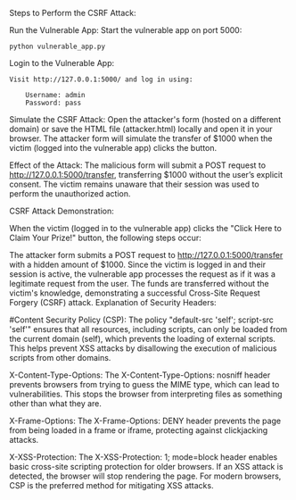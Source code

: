 Steps to Perform the CSRF Attack:

Run the Vulnerable App:
        Start the vulnerable app on port 5000:

    python vulnerable_app.py

Login to the Vulnerable App:

    Visit http://127.0.0.1:5000/ and log in using:

        Username: admin
        Password: pass

Simulate the CSRF Attack:
        Open the attacker's form (hosted on a different domain) or save the HTML file (attacker.html) locally and open it in your browser.
        The attacker form will simulate the transfer of $1000 when the victim (logged into the vulnerable app) clicks the button.

Effect of the Attack:
        The malicious form will submit a POST request to http://127.0.0.1:5000/transfer, transferring $1000 without the user’s explicit consent.
        The victim remains unaware that their session was used to perform the unauthorized action.

CSRF Attack Demonstration:

When the victim (logged in to the vulnerable app) clicks the "Click Here to Claim Your Prize!" button, the following steps occur:

The attacker form submits a POST request to http://127.0.0.1:5000/transfer with a hidden amount of $1000.
Since the victim is logged in and their session is active, the vulnerable app processes the request as if it was a legitimate request from the user.
The funds are transferred without the victim's knowledge, demonstrating a successful Cross-Site Request Forgery (CSRF) attack.
Explanation of Security Headers:

#Content Security Policy (CSP):
        The policy "default-src 'self'; script-src 'self'" ensures that all resources, including scripts, can only be loaded from the current domain (self), which prevents the loading of external scripts.
        This helps prevent XSS attacks by disallowing the execution of malicious scripts from other domains.

X-Content-Type-Options:
The X-Content-Type-Options: nosniff header prevents browsers from trying to guess the MIME type, which can lead to vulnerabilities.
This stops the browser from interpreting files as something other than what they are.

X-Frame-Options:
The X-Frame-Options: DENY header prevents the page from being loaded in a frame or iframe, protecting against clickjacking attacks.

X-XSS-Protection:
The X-XSS-Protection: 1; mode=block header enables basic cross-site scripting protection for older browsers. If an XSS attack is detected, the browser will stop rendering the page. For modern browsers, CSP is the preferred method for mitigating XSS attacks.
